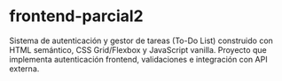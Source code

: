 # frontend-parcial2
Sistema de autenticación y gestor de tareas (To-Do List) construido con HTML semántico, CSS Grid/Flexbox y JavaScript vanilla. Proyecto que implementa autenticación frontend, validaciones e integración con API externa.

